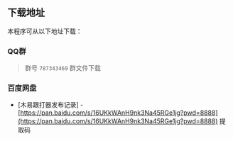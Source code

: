 ## 下载地址

本程序可从以下地址下载：

### QQ群
> 群号 `787343469` 群文件下载

### 百度网盘
* [木易跟打器发布记录] - [https://pan.baidu.com/s/16UKkWAnH9nk3Na45RGe1jg?pwd=8888](https://pan.baidu.com/s/16UKkWAnH9nk3Na45RGe1jg?pwd=8888) 提取码

